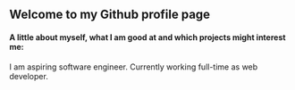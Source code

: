 <h2> Welcome to my Github profile page </h2>

<p>
  <h4>A little about myself, what I am good at and which projects might interest me:</h4>
  I am aspiring software engineer. Currently working full-time as web developer.<br>
</p>

<!--
**usbaitass/usbaitass** is a ✨ _special_ ✨ repository because its `README.md` (this file) appears on your GitHub profile.

Here are some ideas to get you started:

- 🔭 I’m currently working on ...
- 🌱 I’m currently learning ...
- 👯 I’m looking to collaborate on ...
- 🤔 I’m looking for help with ...
- 💬 Ask me about ...
- 📫 How to reach me: ...
- 😄 Pronouns: ...
- ⚡ Fun fact: ...
-->
